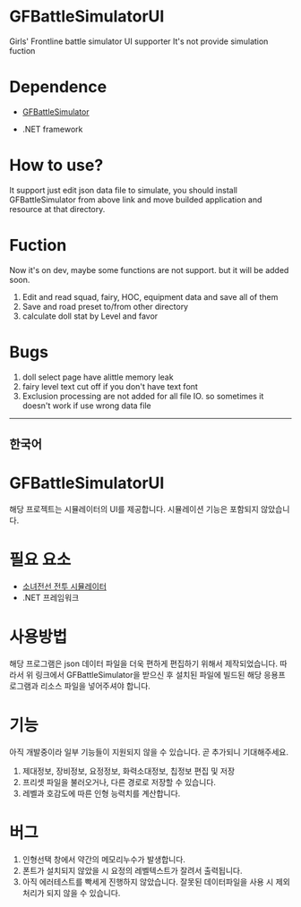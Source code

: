 # GFBattleSimulatorUI
Girls' Frontline battle simulator UI supporter It's not provide simulation fuction

# Dependence
* [GFBattleSimulator](https://gall.dcinside.com/mgallery/board/view/?id=micateam&no=1506585&search_pos=-1502934&s_type=search_name&s_keyword=es&page=1)

* .NET framework

# How to use?
It support just edit json data file to simulate, you should install GFBattleSimulator from above link and move builded application and resource at that directory.

# Fuction

Now it's on dev, maybe some functions are not support. but it will be added soon.

1. Edit and read squad, fairy, HOC, equipment data and save all of them
2. Save and road preset to/from other directory
3. calculate doll stat by Level and favor

# Bugs

1. doll select page have alittle memory leak
2. fairy level text cut off if you don't have text font
3. Exclusion processing are not added for all file IO. so sometimes it doesn't work if use wrong data file

----------------------
## 한국어

# GFBattleSimulatorUI
해당 프로젝트는 시뮬레이터의 UI를 제공합니다. 시뮬레이션 기능은 포함되지 않았습니다.

# 필요 요소

 * [소녀전선 전투 시뮬레이터](https://gall.dcinside.com/mgallery/board/view/?id=micateam&no=1506585&search_pos=-1502934&s_type=search_name&s_keyword=es&page=1)
 * .NET 프레임워크

# 사용방법

해당 프로그램은 json 데이터 파일을 더욱 편하게 편집하기 위해서 제작되었습니다. 따라서 위 링크에서 GFBattleSimulator을 받으신 후 설치된 파일에 빌드된 해당 응용프로그램과 리소스 파일을 넣어주셔야 합니다.

# 기능

아직 개발중이라 일부 기능들이 지원되지 않을 수 있습니다. 곧 추가되니 기대해주세요.

1. 제대정보, 장비정보, 요정정보, 화력소대정보, 칩정보 편집 및 저장
2. 프리셋 파일을 불러오거나, 다른 경로로 저장할 수 있습니다.
3. 레벨과 호감도에 따른 인형 능력치를 계산합니다.

# 버그
 1. 인형선택 창에서 약간의 메모리누수가 발생합니다.
 2. 폰트가 설치되지 않았을 시 요정의 레벨텍스트가 잘려서 출력됩니다.
 3. 아직 에러테스트를 빡세게 진행하지 않았습니다. 잘못된 데이터파일을 사용 시 제외처리가 되지 않을 수 있습니다.